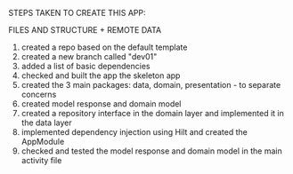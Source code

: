 STEPS TAKEN TO CREATE THIS APP:

FILES AND STRUCTURE + REMOTE DATA
1) created a repo based on the default template
2) created a new branch called "dev01"
3) added a list of basic dependencies
4) checked and built the app the skeleton app 
5) created the 3 main packages: data, domain, presentation - to separate concerns
6) created model response and domain model
7) created a repository interface in the domain layer and implemented it in the data layer
8) implemented dependency injection using Hilt and created the AppModule
9) checked and tested the model response and domain model in the main activity file

